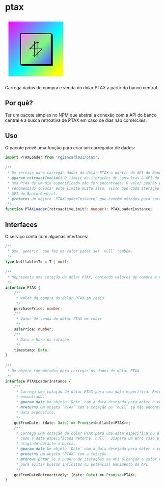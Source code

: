 # ptax

![](assets/logo.svg)

Carrega dados de compra e venda do dólar PTAX a partir do banco central.

## Por quê?

Ter um pacote simples no NPM que abstrai a conexão com a API do banco central e a busca retroativa de PTAX em caso de dias não comerciais.

## Uso

O pacote provê uma função para criar um carregador de dados:

```typescript
import PTAXLoader from '@giancarl021/ptax';

/**
 * Um serviço para carregar dados do dólar PTAX a partir da API do Banco Central.
 * @param retroactiveLimit O limite de iterações de consultas à API do Banco Central quando
 * uma PTAX de um dia especificado não for encontrada. O valor padrão é `7` (dias). Não é
 * recomendado colocar este limite muito alto, visto que cada iteração solicita novamente à
 * API do Banco Central.
 * @returns Um objeto `PTAXLoaderInstance` que contém métodos para carregar os dados do dólar PTAX.
 */
function PTAXLoader(retroactiveLimit?: number): PTAXLoaderInstance;
```

## Interfaces

O serviço conta com algumas interfaces:

```typescript
/**
 * Uma `generic` que faz um valor poder ser `null` também.
 */
type Nulllable<T> = T | null;

/**
 * Representa uma cotação de dólar PTAX, contendo valores de compra e venda.
 */
interface PTAX {
    /**
     * Valor de compra do dólar PTAX em reais
     */
    purchasePrice: number;
    /**
     * Valor de venda do dólar PTAX em reais
     */
    salePrice: number;
    /**
     * Data e hora da cotação
     */
    timestamp: Date;
}

/**
 * Um objeto com métodos para carregar os dados de dólar PTAX
 */
interface PTAXLoaderInstance {
    /**
     * Carrega uma cotação de dólar PTAX para uma data específica. Retorna `null` se não
     * encontrado.
     * @param date Um objeto `Date` com a data desejada para obter a cotação.
     * @returns Um objeto `PTAX` com a cotação ou `null` se não encontrado para aquela
     * data específica.
     */
    getFromDate: (date: Date) => Promise<Nullable<PTAX>>;
    /**
     * Carrega uma cotação de dólar PTAX para uma data específica ou a última data com dados
     * caso a data especificada retorne `null`. Dispara um erro caso o `retroactiveLimit` seja
     * atigindo durante a busca.
     * @param date Um objeto `Date` com a data desejada para obter a cotação.
     * @returns Um objeto `PTAX` com a cotação.
     * @throws Error Se o número de iterações na API alcançar o valor de `retroactiveLimit`,
     * para evitar buscas infinitas ou potencial banimento da API.
     */
    getFromDateRetroactively: (date: Date) => Promise<PTAX>;
}
```

